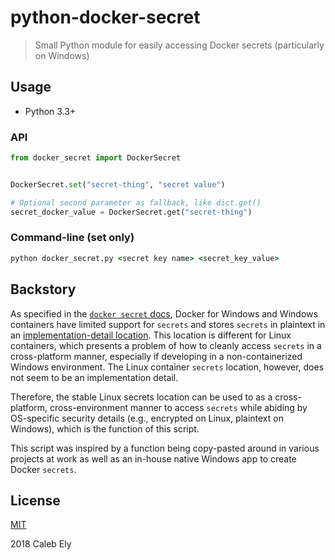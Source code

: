 # python-docker-secret

> Small Python module for easily accessing Docker secrets (particularly on Windows)

## Usage

* Python 3.3+

### API

```py
from docker_secret import DockerSecret


DockerSecret.set("secret-thing", "secret value")

# Optional second parameter as fallback, like dict.get()
secret_docker_value = DockerSecret.get("secret-thing")
```

### Command-line (set only)

```bat
python docker_secret.py <secret key name> <secret_key_value>
```

## Backstory

As specified in the [`docker secret` docs](https://docs.docker.com/engine/swarm/secrets/#windows-support), Docker for Windows and Windows containers have limited support for `secrets` and stores `secrets` in plaintext in an [implementation-detail location](https://docs.docker.com/engine/swarm/secrets/#how-docker-manages-secret). This location is different for Linux containers, which presents a problem of how to cleanly access `secrets` in a cross-platform manner, especially if developing in a non-containerized Windows environment. The Linux container `secrets` location, however, does not seem to be an implementation detail.

Therefore, the stable Linux secrets location can be used to as a cross-platform, cross-environment manner to access `secrets` while abiding by OS-specific security details (e.g., encrypted on Linux, plaintext on Windows), which is the function of this script.

This script was inspired by a function being copy-pasted around in various projects at work as well as an in-house native Windows app to create Docker `secrets`.

## License

[MIT](LICENSE)

2018 Caleb Ely
